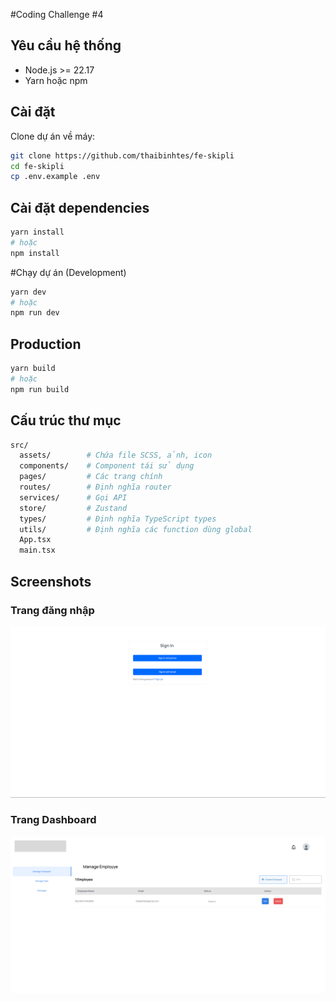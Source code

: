#Coding Challenge #4


## **Yêu cầu hệ thống**
- Node.js >= 22.17
- Yarn hoặc npm

## **Cài đặt**
Clone dự án về máy:
```bash
git clone https://github.com/thaibinhtes/fe-skipli
cd fe-skipli
cp .env.example .env
```

## **Cài đặt dependencies**
```bash
yarn install
# hoặc
npm install
```

#Chạy dự án (Development)
```bash
yarn dev
# hoặc
npm run dev
```

## **Production**
```bash
yarn build
# hoặc
npm run build
```

## **Cấu trúc thư mục**
```bash
src/
  assets/        # Chứa file SCSS, ảnh, icon
  components/    # Component tái sử dụng
  pages/         # Các trang chính
  routes/        # Định nghĩa router
  services/      # Gọi API
  store/         # Zustand 
  types/         # Định nghĩa TypeScript types
  utils/         # Định nghĩa các function dùng global
  App.tsx
  main.tsx
```

## **Screenshots**

### Trang đăng nhập
![Login Page](./public/images/screenshot-login.jpg)

### Trang Dashboard
![Dashboard](./public/images/screenshot-admin.jpg)